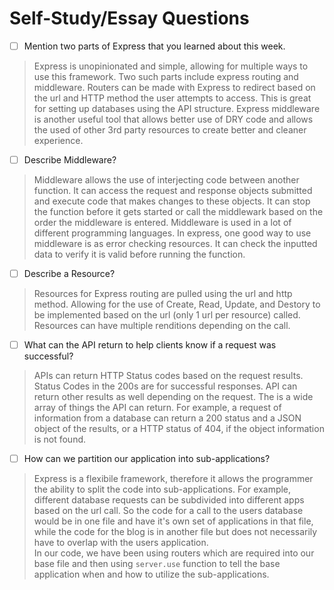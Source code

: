 # Self-Study/Essay Questions

- [ ] Mention two parts of Express that you learned about this week.  

> Express is unopinionated and simple, allowing for multiple ways to use this framework. Two such parts include express routing and middleware. Routers can be made with Express to redirect based on the url and HTTP method the user attempts to access. This is great for setting up databases using the API structure. Express middleware is another useful tool that allows better use of DRY code and allows the used of other 3rd party resources to create better and cleaner experience.

- [ ] Describe Middleware?

> Middleware allows the use of interjecting code between another function. It can access the request and response objects submitted and execute code that makes changes to these objects. It can stop the function before it gets started or call the middlewark based on the order the middleware is entered. Middleware is used in a lot of different programming languages. In express, one good way to use middleware is as error checking resources. It can check the inputted data to verify it is valid before running the function. 

- [ ] Describe a Resource?

> Resources for Express routing are pulled using the url and http method. Allowing for the use of Create, Read, Update, and Destory to be implemented based on the url (only 1 url per resource) called. Resources can have multiple renditions depending on the call.

- [ ] What can the API return to help clients know if a request was successful?

> APIs can return HTTP Status codes based on the request results. Status Codes in the 200s are for successful responses. API can return other results as well depending on the request. The is a wide array of things the API can return. For example, a request of information from a database can return a 200 status and a JSON object of the results, or a HTTP status of 404, if the object information is not found.

- [ ] How can we partition our application into sub-applications?

> Express is a flexibile framework, therefore it allows the programmer the ability to split the code into sub-applications. For example, different database requests can be subdivided into different apps based on the url call. So the code for a call to the users database would be in one file and have it's own set of applications in that file, while the code for the blog is in another file but does not necessarily have to overlap with the users application.  
> In our code, we have been using routers which are required into our base file and then using `server.use` function to tell the base application when and how to utilize the sub-applications.